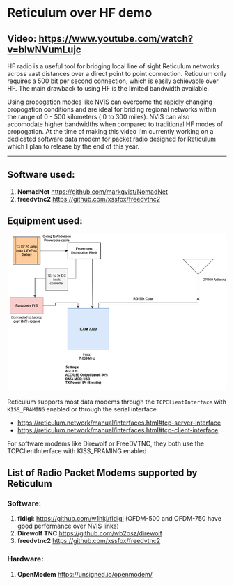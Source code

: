# Reticulum over HF demo

## Video:  https://www.youtube.com/watch?v=blwNVumLujc
HF radio is a useful tool for bridging local line of sight Reticulum networks across vast distances over a direct point to point connection. Reticulum only requires a 500 bit per second connection, which is easily achievable over HF. The main drawback to using HF is the limited bandwidth available. 

Using propogation modes like NVIS can overcome the rapidly changing propogation conditions and are ideal for briding regional networks within the range of 0 - 500 kilometers ( 0 to 300 miles). NVIS can also accomodate higher bandwidths when compared to traditional HF modes of propogation. At the time of making this video I'm currently working on a dedicated software data modem for packet radio designed for Reticulum which I plan to release by the end of this year. 


---

## Software used:

1. **NomadNet** https://github.com/markqvist/NomadNet 
2. **freedvtnc2** https://github.com/xssfox/freedvtnc2
## Equipment used:

![Diagram](https://raw.githubusercontent.com/RFnexus/reticulum-over-hf/main/Connection%20Diagram%20for%20ICOM%207300.png)

Reticulum supports most  data modems  through the `TCPClientInterface` with `KISS_FRAMING` enabled or through the serial interface
- https://reticulum.network/manual/interfaces.html#tcp-server-interface
- https://reticulum.network/manual/interfaces.html#tcp-client-interface

For software modems like Direwolf or FreeDVTNC, they both use the TCPClientInterface with KISS_FRAMING enabled


## List of Radio Packet Modems supported by Reticulum
### Software: 
1. **fldigi**: https://github.com/w1hkj/fldigi (OFDM-500 and OFDM-750 have good performance over NVIS links)
2. **Direwolf TNC** https://github.com/wb2osz/direwolf
3. **freedvtnc2** https://github.com/xssfox/freedvtnc2
### Hardware:
 1. **OpenModem** https://unsigned.io/openmodem/ 
